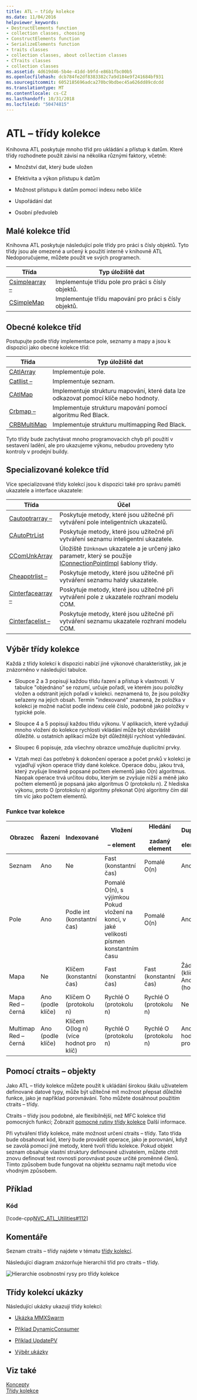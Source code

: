```yaml
---
title: ATL – třídy kolekce
ms.date: 11/04/2016
helpviewer_keywords:
- DestructElements function
- collection classes, choosing
- ConstructElements function
- SerializeElements function
- traits classes
- collection classes, about collection classes
- CTraits classes
- collection classes
ms.assetid: 4d619d46-5b4e-41dd-b9fd-e86b1fbc00b5
ms.openlocfilehash: dcb784fe2df8383382c7a9d184e9f241684bf931
ms.sourcegitcommit: 6052185696adca270bc9bdbec45a626dd89cdcdd
ms.translationtype: MT
ms.contentlocale: cs-CZ
ms.lasthandoff: 10/31/2018
ms.locfileid: "50474815"
---
```

# <a name="atl-collection-classes"></a>ATL – třídy kolekce

Knihovna ATL poskytuje mnoho tříd pro ukládání a přístup k datům. Které třídy rozhodnete použít závisí na několika různými faktory, včetně:

- Množství dat, který bude uložen

- Efektivita a výkon přístupu k datům

- Možnost přístupu k datům pomocí indexu nebo klíče

- Uspořádání dat

- Osobní předvoleb

## <a name="small-collection-classes"></a>Malé kolekce tříd

Knihovna ATL poskytuje následující pole třídy pro práci s čísly objektů. Tyto třídy jsou ale omezené a určený k použití interně v knihovně ATL Nedoporučujeme, můžete použít ve svých programech.

|Třída|Typ úložiště dat|
|-----------|--------------------------|
|[Csimplearray –](../atl/reference/csimplearray-class.md)|Implementuje třídu pole pro práci s čísly objektů.|
|[CSimpleMap](../atl/reference/csimplemap-class.md)|Implementuje třídu mapování pro práci s čísly objektů.|

## <a name="general-purpose-collection-classes"></a>Obecné kolekce tříd

Postupujte podle třídy implementace pole, seznamy a mapy a jsou k dispozici jako obecné kolekce tříd:

|Třída|Typ úložiště dat|
|-----------|--------------------------|
|[CAtlArray](../atl/reference/catlarray-class.md)|Implementuje pole.|
|[Catllist –](../atl/reference/catllist-class.md)|Implementuje seznam.|
|[CAtlMap](../atl/reference/catlmap-class.md)|Implementuje strukturu mapování, které data lze odkazovat pomocí klíče nebo hodnoty.|
|[Crbmap –](../atl/reference/crbmap-class.md)|Implementuje strukturu mapování pomocí algoritmu Red Black.|
|[CRBMultiMap](../atl/reference/crbmultimap-class.md)|Implementuje strukturu multimapping Red Black.|

Tyto třídy bude zachytávat mnoho programovacích chyb při použití v sestavení ladění, ale pro ukazujeme výkonu, nebudou provedeny tyto kontroly v prodejní buildy.

## <a name="specialized-collection-classes"></a>Specializované kolekce tříd

Více specializované třídy kolekcí jsou k dispozici také pro správu paměti ukazatele a interface ukazatele:

|Třída|Účel|
|-----------|-------------|
|[Cautoptrarray –](../atl/reference/cautoptrarray-class.md)|Poskytuje metody, které jsou užitečné při vytváření pole inteligentních ukazatelů.|
|[CAutoPtrList](../atl/reference/cautoptrlist-class.md)|Poskytuje metody, které jsou užitečné při vytváření seznamu inteligentní ukazatele.|
|[CComUnkArray](../atl/reference/ccomunkarray-class.md)|Úložiště `IUnknown` ukazatele a je určený jako parametr, který se použije [IConnectionPointImpl](../atl/reference/iconnectionpointimpl-class.md) šablony třídy.|
|[Cheapptrlist –](../atl/reference/cheapptrlist-class.md)|Poskytuje metody, které jsou užitečné při vytváření seznamu haldy ukazatele.|
|[Cinterfacearray –](../atl/reference/cinterfacearray-class.md)|Poskytuje metody, které jsou užitečné při vytváření pole z ukazatele rozhraní modelu COM.|
|[Cinterfacelist –](../atl/reference/cinterfacelist-class.md)|Poskytuje metody, které jsou užitečné při vytváření seznamu ukazatele rozhraní modelu COM.|

## <a name="choosing-a-collection-class"></a>Výběr třídy kolekce

Každá z třídy kolekcí k dispozici nabízí jiné výkonové charakteristiky, jak je znázorněno v následující tabulce.

- Sloupce 2 a 3 popisují každou třídu řazení a přístup k vlastnosti. V tabulce "objednáno" se rozumí, určuje pořadí, ve kterém jsou položky vložen a odstranit jejich pořadí v kolekci. neznamená to, že jsou položky seřazeny na jejich obsah. Termín "indexované" znamená, že položka v kolekci je možné načíst podle indexu celé číslo, podobně jako položky v typické pole.

- Sloupce 4 a 5 popisují každou třídu výkonu. V aplikacích, které vyžadují mnoho vložení do kolekce rychlosti vkládání může být obzvláště důležité. u ostatních aplikací může být důležitější rychlost vyhledávání.

- Sloupec 6 popisuje, zda všechny obrazce umožňuje duplicitní prvky.

- Vztah mezi čas potřebný k dokončení operace a počet prvků v kolekci je vyjadřují výkon operace třídy dané kolekce. Operace dobu, jakou trvá, který zvyšuje lineárně popsané počtem elementů jako O(n) algoritmus. Naopak operace trvá určitou dobu, kterým se zvyšuje nižší a méně jako počtem elementů je popsaná jako algoritmus O (protokolu n). Z hlediska výkonu, proto O (protokolu n) algoritmy překonat O(n) algoritmy čím dál tím víc jako počtem elementů.

### <a name="collection-shape-features"></a>Funkce tvar kolekce

|Obrazec|Řazení|Indexované|Vložení<br /><br /> – element|Hledání<br /><br /> zadaný element|Duplicitní<br /><br /> elementy|
|-----------|--------------|--------------|---------------------------|--------------------------------------|-----------------------------|
|Seznam|Ano|Ne|Fast (konstantní čas)|Pomalé O(n)|Ano|
|Pole|Ano|Podle int (konstantní čas)|Pomalé O(n), s výjimkou Pokud vložení na konci, v jaké velikosti písmen konstantním času|Pomalé O(n)|Ano|
|Mapa|Ne|Klíčem (konstantní čas)|Fast (konstantní čas)|Fast (konstantní čas)|Žádné (klíče) Ano (hodnoty)|
|Mapa Red – černá|Ano (podle klíče)|Klíčem O (protokolu n)|Rychlé O (protokolu n)|Rychlé O (protokolu n)|Ne|
|Multimap Red – černá|Ano (podle klíče)|Klíčem O(log n) (více hodnot pro klíč)|Rychlé O (protokolu n)|Rychlé O (protokolu n)|Ano (více hodnot pro klíč)|

## <a name="using-ctraits-objects"></a>Pomocí ctraits – objekty

Jako ATL – třídy kolekce můžete použít k ukládání širokou škálu uživatelem definované datové typy, může být užitečné mít možnost přepsat důležité funkce, jako je například porovnávání. Toho můžete dosáhnout použitím ctraits – třídy.

Ctraits – třídy jsou podobné, ale flexibilnější, než MFC kolekce tříd pomocných funkcí; Zobrazit [pomocné rutiny třídy kolekce](../mfc/reference/collection-class-helpers.md) Další informace.

Při vytváření třídy kolekce, máte možnost určení ctraits – třídy. Tato třída bude obsahovat kód, který bude provádět operace, jako je porovnání, když se zavolá pomocí jiné metody, které tvoří třídu kolekce. Pokud objekt seznam obsahuje vlastní struktury definované uživatelem, můžete chtít znovu definovat test rovnosti porovnávat pouze určité proměnné členů. Tímto způsobem bude fungovat na objektu seznamu najít metodu více vhodným způsobem.

## <a name="example"></a>Příklad

### <a name="code"></a>Kód

[!code-cpp[NVC_ATL_Utilities#112](../atl/codesnippet/cpp/atl-collection-classes_1.cpp)]

## <a name="comments"></a>Komentáře

Seznam ctraits – třídy najdete v tématu [třídy kolekcí](../atl/collection-classes.md).

Následující diagram znázorňuje hierarchii tříd pro ctraits – třídy.

![Hierarchie osobnostní rysy pro třídy kolekce](../atl/media/vctraitscollectionclasseshierarchy.gif "vctraitscollectionclasseshierarchy")

## <a name="collection-classes-samples"></a>Třídy kolekcí ukázky

Následující ukázky ukazují třídy kolekcí:

- [Ukázka MMXSwarm](../visual-cpp-samples.md)

- [Příklad DynamicConsumer](../visual-cpp-samples.md)

- [Příklad UpdatePV](https://github.com/Microsoft/VCSamples/tree/master/VC2010Samples/ATL/OLEDB/Provider/UPDATEPV)

- [Výběr ukázky](../visual-cpp-samples.md)

## <a name="see-also"></a>Viz také

[Koncepty](../atl/active-template-library-atl-concepts.md)<br/>
[Třídy kolekce](../atl/collection-classes.md)

